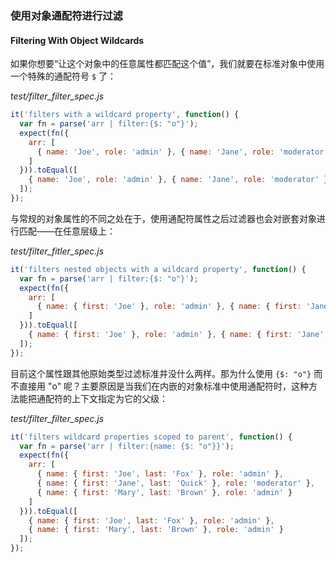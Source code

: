 ### 使用对象通配符进行过滤
#### Filtering With Object Wildcards

如果你想要“让这个对象中的任意属性都匹配这个值”，我们就要在标准对象中使用一个特殊的通配符号 `$` 了：

_test/filter_filter_spec.js_

```js
it('filters with a wildcard property', function() {
  var fn = parse('arr | filter:{$: "o"}');
  expect(fn({
    arr: [
      { name: 'Joe', role: 'admin' }, { name: 'Jane', role: 'moderator' }, { name: 'Mary', role: 'admin' }
    ]
  })).toEqual([
    { name: 'Joe', role: 'admin' }, { name: 'Jane', role: 'moderator' }
  ]);
});
```

与常规的对象属性的不同之处在于，使用通配符属性之后过滤器也会对嵌套对象进行匹配——在任意层级上：

_test/filter_fitler_spec.js_

```js
it('filters nested objects with a wildcard property', function() {
  var fn = parse('arr | filter:{$: "o"}');
  expect(fn({
    arr: [
      { name: { first: 'Joe' }, role: 'admin' }, { name: { first: 'Jane' }, role: 'moderator' }, { name: { first: 'Mary' }, role: 'admin' }
    ]
  })).toEqual([
    { name: { first: 'Joe' }, role: 'admin' }, { name: { first: 'Jane' }, role: 'moderator' }
  ]);
});
```

目前这个属性跟其他原始类型过滤标准并没什么两样。那为什么使用 `{$: "o"}` 而不直接用 "o" 呢？主要原因是当我们在内嵌的对象标准中使用通配符时，这种方法能把通配符的上下文指定为它的父级：

_test/filter_filter_spec.js_

```js
it('filters wildcard properties scoped to parent', function() {
  var fn = parse('arr | filter:{name: {$: "o"}}');
  expect(fn({
    arr: [
      { name: { first: 'Joe', last: 'Fox' }, role: 'admin' },
      { name: { first: 'Jane', last: 'Quick' }, role: 'moderator' },
      { name: { first: 'Mary', last: 'Brown' }, role: 'admin' }
    ]
  })).toEqual([
    { name: { first: 'Joe', last: 'Fox' }, role: 'admin' },
    { name: { first: 'Mary', last: 'Brown' }, role: 'admin' }
  ]);
});
```